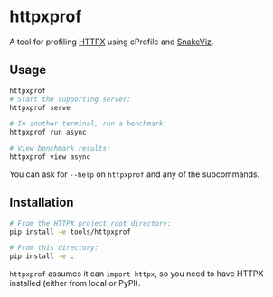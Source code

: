 # httpxprof

A tool for profiling [HTTPX](https://github.com/encode/httpx) using cProfile and [SnakeViz](https://jiffyclub.github.io/snakeviz/).

## Usage

```bash
httpxprof 
# Start the supporting server:
httpxprof serve

# In another terminal, run a benchmark:
httpxprof run async

# View benchmark results:
httpxprof view async
```

You can ask for `--help` on `httpxprof` and any of the subcommands.

## Installation

```bash
# From the HTTPX project root directory:
pip install -e tools/httpxprof

# From this directory:
pip install -e .
```

`httpxprof` assumes it can `import httpx`, so you need to have HTTPX installed (either from local or PyPI).
